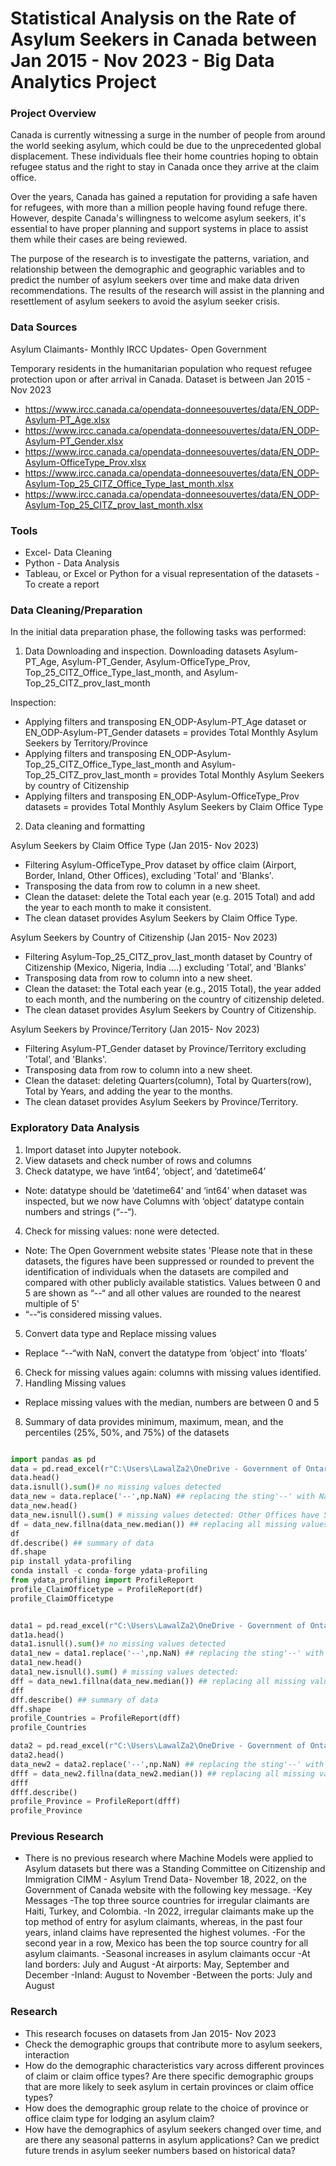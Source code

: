# Statistical Analysis on the Rate of Asylum Seekers in Canada between Jan 2015 - Nov 2023 -  Big Data Analytics Project 

### Project Overview

Canada is currently witnessing a surge in the number of people from around the world seeking asylum, which could be due to the unprecedented global displacement. These individuals flee their home countries hoping to obtain refugee status and the right to stay in Canada once they arrive at the claim office. 

Over the years, Canada has gained a reputation for providing a safe haven for refugees, with more than a million people having found refuge there. However, despite Canada's willingness to welcome asylum seekers, it's essential to have proper planning and support systems in place to assist them while their cases are being reviewed.

The purpose of the research is to investigate the patterns, variation, and relationship between the demographic and geographic variables and to predict the number of asylum seekers over time and make data driven recommendations. The results of the research will assist in the planning and resettlement of asylum seekers to avoid the asylum seeker crisis.


### Data Sources
Asylum Claimants- Monthly IRCC Updates- Open Government

Temporary residents in the humanitarian population who request refugee protection upon or after arrival in Canada.
Dataset is between Jan 2015 - Nov 2023

- 	https://www.ircc.canada.ca/opendata-donneesouvertes/data/EN_ODP-Asylum-PT_Age.xlsx
- 	https://www.ircc.canada.ca/opendata-donneesouvertes/data/EN_ODP-Asylum-PT_Gender.xlsx
- 	https://www.ircc.canada.ca/opendata-donneesouvertes/data/EN_ODP-Asylum-OfficeType_Prov.xlsx
- 	https://www.ircc.canada.ca/opendata-donneesouvertes/data/EN_ODP-Asylum-Top_25_CITZ_Office_Type_last_month.xlsx
- 	https://www.ircc.canada.ca/opendata-donneesouvertes/data/EN_ODP-Asylum-Top_25_CITZ_prov_last_month.xlsx

### Tools
- Excel- Data Cleaning 
- Python - Data Analysis
- Tableau, or Excel or Python for a visual representation of the datasets - To create a report

### Data Cleaning/Preparation

In the initial data preparation phase, the following tasks was performed:
1.  Data Downloading and inspection.
 Downloading datasets Asylum-PT_Age, Asylum-PT_Gender, Asylum-OfficeType_Prov, Top_25_CITZ_Office_Type_last_month,  and Asylum-Top_25_CITZ_prov_last_month

Inspection:
   
- Applying filters and transposing EN_ODP-Asylum-PT_Age dataset or EN_ODP-Asylum-PT_Gender datasets = provides Total Monthly Asylum Seekers by Territory/Province
- Applying filters and transposing EN_ODP-Asylum-Top_25_CITZ_Office_Type_last_month and Asylum-Top_25_CITZ_prov_last_month = provides Total Monthly Asylum Seekers by country of Citizenship
- Applying filters and transposing EN_ODP-Asylum-OfficeType_Prov datasets = provides Total Monthly Asylum Seekers by Claim Office Type


2. Data cleaning and formatting
   
Asylum Seekers by Claim Office Type (Jan 2015- Nov 2023)
- 	Filtering Asylum-OfficeType_Prov dataset by office claim (Airport, Border, Inland, Other Offices), excluding 'Total' and 'Blanks'.
- 	Transposing the data from row to column in a new sheet.
- 	Clean the dataset: delete the Total each year (e.g. 2015 Total) and add the year to each month to make it consistent.
-	The clean dataset provides Asylum Seekers by Claim Office Type.

Asylum Seekers by Country of Citizenship (Jan 2015- Nov 2023)
-	Filtering Asylum-Top_25_CITZ_prov_last_month dataset by Country of Citizenship (Mexico, Nigeria, India ….) excluding 'Total’, and 'Blanks'
-	Transposing data from row to column into a new sheet.
-	Clean the dataset: the Total each year (e.g., 2015 Total), the year added to each month, and the numbering on the country of citizenship deleted.
-	The clean dataset provides Asylum Seekers by Country of Citizenship.

Asylum Seekers by Province/Territory (Jan 2015- Nov 2023)
-	Filtering Asylum-PT_Gender dataset by Province/Territory excluding 'Total’, and 'Blanks'.
-	Transposing data from row to column into a new sheet.
-	Clean the dataset: deleting Quarters(column), Total by Quarters(row), Total by Years, and adding the year to the months.
-	The clean dataset provides Asylum Seekers by Province/Territory.

### Exploratory Data Analysis

1. Import dataset into Jupyter notebook.
2.  View datasets and check number of rows and columns
3.  Check datatype, we have ‘int64’, ‘object’, and ‘datetime64’
- Note: datatype should be ‘datetime64’ and ‘int64’ when dataset was inspected, but we now have Columns with ‘object’ datatype contain numbers and strings (“--“).
4. Check for missing values: none were detected. 
- Note: The Open Government website states 'Please note that in these datasets, the figures have been suppressed or rounded to prevent the identification of individuals when the datasets are compiled and compared with other publicly available statistics. Values between 0 and 5 are shown as “--“ and all other values are rounded to the nearest multiple of 5'
- “--“is considered missing values.
5.  Convert data type and Replace missing values
- Replace “--“with NaN, convert the datatype from ‘object’ into ‘floats’ 
6.  Check for missing values again: columns with missing values identified.
7. Handling Missing values
- Replace missing values with the median, numbers are between  0 and 5
8.  Summary of data provides minimum, maximum, mean, and the percentiles (25%, 50%, and 75%) of the datasets

``` Python

import pandas as pd
data = pd.read_excel(r"C:\Users\LawalZa2\OneDrive - Government of Ontario\Documents\school project\Asylum_by_ClaimOfficetype.xlsx") # Asylum datasets by Claim Office types
data.head()
data.isnull().sum()# no missing values detected
data_new = data.replace('--',np.NaN) ## replacing the sting'--' with NaN'
data_new.head()
data_new.isnull().sum() # missing values detected: Other Offices have 59 missing values
df = data_new.fillna(data_new.median()) ## replacing all missing values with the median between 0 and 5
df
df.describe() ## summary of data
df.shape
pip install ydata-profiling
conda install -c conda-forge ydata-profiling
from ydata_profiling import ProfileReport
profile_ClaimOfficetype = ProfileReport(df)
profile_ClaimOfficetype


data1 = pd.read_excel(r"C:\Users\LawalZa2\OneDrive - Government of Ontario\Documents\school project\Asylum_by_countries_of_citizenship.xlsx") # Asylum datasets by ountries of citizenship
dat1a.head()
data1.isnull().sum()# no missing values detected
data1_new = data1.replace('--',np.NaN) ## replacing the sting'--' with NaN'
data1_new.head()
data1_new.isnull().sum() # missing values detected: 
dff = data_new1.fillna(data_new.median()) ## replacing all missing values with the median between 0 and 5
dff
dff.describe() ## summary of data
dff.shape
profile_Countries = ProfileReport(dff)
profile_Countries

data2 = pd.read_excel(r"C:\Users\LawalZa2\OneDrive - Government of Ontario\Documents\school project\Asylum_by_Prov.xlsx") # Asylum datasets by Province/Territory
data2.head()
data_new2 = data2.replace('--',np.NaN) ## replacing the sting'--' with NaN'
dfff = data_new2.fillna(data_new2.median()) ## replacing all missing values with the median between 0 and 5
dfff
dfff.describe()
profile_Province = ProfileReport(dfff)
profile_Province
```

### Previous Research
-	There is no previous research where Machine Models were applied to Asylum datasets but there was a Standing Committee on Citizenship and Immigration CIMM - Asylum Trend Data- November 18, 2022, on the Government of Canada website with the following key message.
-Key Messages
-The top three source countries for irregular claimants are Haiti, Turkey, and Colombia.
-In 2022, irregular claimants make up the top method of entry for asylum claimants, whereas, in the past four years, inland claims have represented the highest volumes.
-For the second year in a row, Mexico has been the top source country for all asylum claimants.
-Seasonal increases in asylum claimants occur
-At land borders: July and August
-At airports: May, September and December
-Inland: August to November
-Between the ports: July and August

### Research
- This research focuses on datasets from Jan 2015- Nov 2023
- Check the demographic groups that contribute more to asylum seekers, interaction 
- How do the demographic characteristics vary across different provinces of claim or claim office types? Are there specific demographic groups that are more likely to seek asylum in certain provinces or claim office types?
- How does the demographic group relate to the choice of province or office claim type for lodging an asylum claim? 
- How have the demographics of asylum seekers changed over time, and are there any seasonal patterns in asylum applications? Can we predict future trends in asylum seeker numbers based on historical data? 
